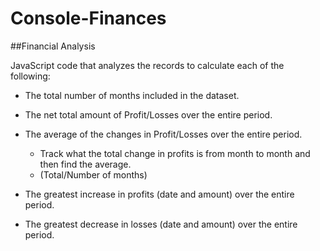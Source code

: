 # Console-Finances
##Financial Analysis

JavaScript code that analyzes the records to calculate each of the following:

- The total number of months included in the dataset.

- The net total amount of Profit/Losses over the entire period.

- The average of the changes in Profit/Losses over the entire period.

    - Track what the total change in profits is from month to month and then find the average.
    - (Total/Number of months)

- The greatest increase in profits (date and amount) over the entire period.

- The greatest decrease in losses (date and amount) over the entire period.